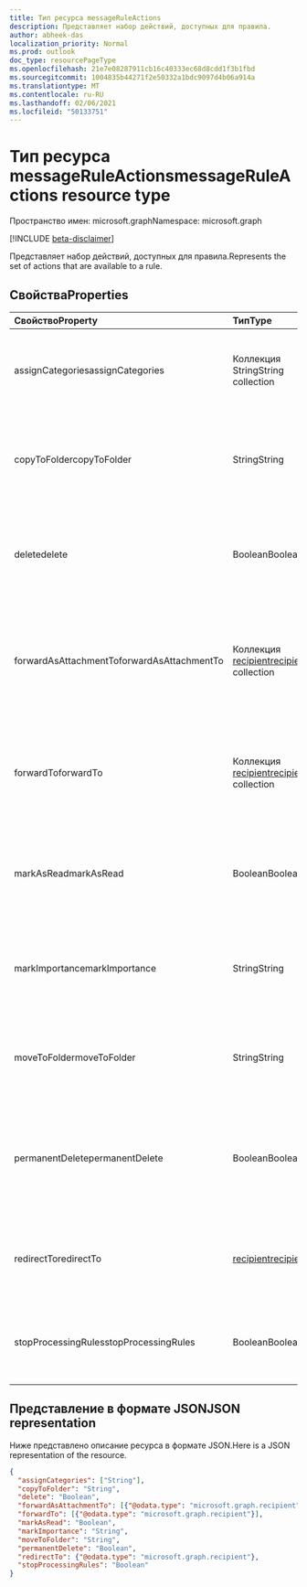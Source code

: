 ```yaml
---
title: Тип ресурса messageRuleActions
description: Представляет набор действий, доступных для правила.
author: abheek-das
localization_priority: Normal
ms.prod: outlook
doc_type: resourcePageType
ms.openlocfilehash: 21e7e08287911cb16c40333ec68d8cdd1f3b1fbd
ms.sourcegitcommit: 1004835b44271f2e50332a1bdc9097d4b06a914a
ms.translationtype: MT
ms.contentlocale: ru-RU
ms.lasthandoff: 02/06/2021
ms.locfileid: "50133751"
---
```

# <a name="messageruleactions-resource-type"></a><span data-ttu-id="f3c3f-103">Тип ресурса messageRuleActions</span><span class="sxs-lookup"><span data-stu-id="f3c3f-103">messageRuleActions resource type</span></span>

<span data-ttu-id="f3c3f-104">Пространство имен: microsoft.graph</span><span class="sxs-lookup"><span data-stu-id="f3c3f-104">Namespace: microsoft.graph</span></span>

[!INCLUDE [beta-disclaimer](../../includes/beta-disclaimer.md)]

<span data-ttu-id="f3c3f-105">Представляет набор действий, доступных для правила.</span><span class="sxs-lookup"><span data-stu-id="f3c3f-105">Represents the set of actions that are available to a rule.</span></span>

## <a name="properties"></a><span data-ttu-id="f3c3f-106">Свойства</span><span class="sxs-lookup"><span data-stu-id="f3c3f-106">Properties</span></span>
| <span data-ttu-id="f3c3f-107">Свойство</span><span class="sxs-lookup"><span data-stu-id="f3c3f-107">Property</span></span>     | <span data-ttu-id="f3c3f-108">Тип</span><span class="sxs-lookup"><span data-stu-id="f3c3f-108">Type</span></span>   |<span data-ttu-id="f3c3f-109">Описание</span><span class="sxs-lookup"><span data-stu-id="f3c3f-109">Description</span></span>|
|:---------------|:--------|:----------|
| <span data-ttu-id="f3c3f-110">assignCategories</span><span class="sxs-lookup"><span data-stu-id="f3c3f-110">assignCategories</span></span> | <span data-ttu-id="f3c3f-111">Коллекция String</span><span class="sxs-lookup"><span data-stu-id="f3c3f-111">String collection</span></span> | <span data-ttu-id="f3c3f-112">Список категорий, которые необходимо назначить сообщению.</span><span class="sxs-lookup"><span data-stu-id="f3c3f-112">A list of categories to be assigned to a message.</span></span> |
| <span data-ttu-id="f3c3f-113">copyToFolder</span><span class="sxs-lookup"><span data-stu-id="f3c3f-113">copyToFolder</span></span> | <span data-ttu-id="f3c3f-114">String</span><span class="sxs-lookup"><span data-stu-id="f3c3f-114">String</span></span> | <span data-ttu-id="f3c3f-115">Идентификатор папки, в которую необходимо скопировать сообщение.</span><span class="sxs-lookup"><span data-stu-id="f3c3f-115">The ID of a folder that a message is to be copied to.</span></span> |
| <span data-ttu-id="f3c3f-116">delete</span><span class="sxs-lookup"><span data-stu-id="f3c3f-116">delete</span></span> | <span data-ttu-id="f3c3f-117">Boolean</span><span class="sxs-lookup"><span data-stu-id="f3c3f-117">Boolean</span></span> | <span data-ttu-id="f3c3f-118">Указывает, нужно ли перемещать сообщение в папку "Удаленные".</span><span class="sxs-lookup"><span data-stu-id="f3c3f-118">Indicates whether a message should be moved to the Deleted Items folder.</span></span> |
| <span data-ttu-id="f3c3f-119">forwardAsAttachmentTo</span><span class="sxs-lookup"><span data-stu-id="f3c3f-119">forwardAsAttachmentTo</span></span> | <span data-ttu-id="f3c3f-120">Коллекция [recipient](recipient.md)</span><span class="sxs-lookup"><span data-stu-id="f3c3f-120">[recipient](recipient.md) collection</span></span> | <span data-ttu-id="f3c3f-121">Электронные адреса получателей, которым необходимо переслать сообщение как вложение.</span><span class="sxs-lookup"><span data-stu-id="f3c3f-121">The email addresses of the recipients to which a message should be forwarded as an attachment.</span></span> |
| <span data-ttu-id="f3c3f-122">forwardTo</span><span class="sxs-lookup"><span data-stu-id="f3c3f-122">forwardTo</span></span> | <span data-ttu-id="f3c3f-123">Коллекция [recipient](recipient.md)</span><span class="sxs-lookup"><span data-stu-id="f3c3f-123">[recipient](recipient.md) collection</span></span> | <span data-ttu-id="f3c3f-124">Электронные адреса получателей, которым необходимо переслать сообщение.</span><span class="sxs-lookup"><span data-stu-id="f3c3f-124">The email addresses of the recipients to which a message should be forwarded.</span></span> |
| <span data-ttu-id="f3c3f-125">markAsRead</span><span class="sxs-lookup"><span data-stu-id="f3c3f-125">markAsRead</span></span> | <span data-ttu-id="f3c3f-126">Boolean</span><span class="sxs-lookup"><span data-stu-id="f3c3f-126">Boolean</span></span> | <span data-ttu-id="f3c3f-127">Указывает, необходимо ли отмечать сообщение как прочтенное.</span><span class="sxs-lookup"><span data-stu-id="f3c3f-127">Indicates whether a message should be marked as read.</span></span> |
| <span data-ttu-id="f3c3f-128">markImportance</span><span class="sxs-lookup"><span data-stu-id="f3c3f-128">markImportance</span></span> | <span data-ttu-id="f3c3f-129">String</span><span class="sxs-lookup"><span data-stu-id="f3c3f-129">String</span></span> | <span data-ttu-id="f3c3f-130">Задает важность сообщения. Допустимые значения: `low`, `normal`, `high`.</span><span class="sxs-lookup"><span data-stu-id="f3c3f-130">Sets the importance of the message, which can be: `low`, `normal`, `high`.</span></span> |
| <span data-ttu-id="f3c3f-131">moveToFolder</span><span class="sxs-lookup"><span data-stu-id="f3c3f-131">moveToFolder</span></span> |  <span data-ttu-id="f3c3f-132">String</span><span class="sxs-lookup"><span data-stu-id="f3c3f-132">String</span></span>| <span data-ttu-id="f3c3f-133">Идентификатор папки, в которую сообщение будет перемещено.</span><span class="sxs-lookup"><span data-stu-id="f3c3f-133">The ID of the folder that a message will be moved to.</span></span> |
| <span data-ttu-id="f3c3f-134">permanentDelete</span><span class="sxs-lookup"><span data-stu-id="f3c3f-134">permanentDelete</span></span> | <span data-ttu-id="f3c3f-135">Boolean</span><span class="sxs-lookup"><span data-stu-id="f3c3f-135">Boolean</span></span> | <span data-ttu-id="f3c3f-136">Указывает, нужно ли окончательно удалять сообщение без сохранения в папке "Удаленные".</span><span class="sxs-lookup"><span data-stu-id="f3c3f-136">Indicates whether a message should be permanently deleted and not saved to the Deleted Items folder.</span></span> |
| <span data-ttu-id="f3c3f-137">redirectTo</span><span class="sxs-lookup"><span data-stu-id="f3c3f-137">redirectTo</span></span> | [<span data-ttu-id="f3c3f-138">recipient</span><span class="sxs-lookup"><span data-stu-id="f3c3f-138">recipient</span></span>](recipient.md) | <span data-ttu-id="f3c3f-139">Электронный адрес, на который должно быть перенаправлено сообщение.</span><span class="sxs-lookup"><span data-stu-id="f3c3f-139">The email address to which a message should be redirected.</span></span> |
| <span data-ttu-id="f3c3f-140">stopProcessingRules</span><span class="sxs-lookup"><span data-stu-id="f3c3f-140">stopProcessingRules</span></span> | <span data-ttu-id="f3c3f-141">Boolean</span><span class="sxs-lookup"><span data-stu-id="f3c3f-141">Boolean</span></span> | <span data-ttu-id="f3c3f-142">Указывает, должны ли обрабатываться последующие правила.</span><span class="sxs-lookup"><span data-stu-id="f3c3f-142">Indicates whether subsequent rules should be evaluated.</span></span> |


## <a name="json-representation"></a><span data-ttu-id="f3c3f-143">Представление в формате JSON</span><span class="sxs-lookup"><span data-stu-id="f3c3f-143">JSON representation</span></span>
<span data-ttu-id="f3c3f-144">Ниже представлено описание ресурса в формате JSON.</span><span class="sxs-lookup"><span data-stu-id="f3c3f-144">Here is a JSON representation of the resource.</span></span>

<!-- {
  "blockType": "resource",
  "optionalProperties": [
   ],
  "@odata.type": "microsoft.graph.messageRuleActions"
}-->

```json
{
  "assignCategories": ["String"],
  "copyToFolder": "String",
  "delete": "Boolean",
  "forwardAsAttachmentTo": [{"@odata.type": "microsoft.graph.recipient"}],
  "forwardTo": [{"@odata.type": "microsoft.graph.recipient"}],
  "markAsRead": "Boolean",
  "markImportance": "String",
  "moveToFolder": "String",
  "permanentDelete": "Boolean",
  "redirectTo": {"@odata.type": "microsoft.graph.recipient"},
  "stopProcessingRules": "Boolean"
}

```

<!-- uuid: 8fcb5dbc-d5aa-4681-8e31-b001d5168d79
2015-10-25 14:57:30 UTC -->
<!--
{
  "type": "#page.annotation",
  "description": "messageRuleActions resource",
  "keywords": "",
  "section": "documentation",
  "tocPath": "",
  "suppressions": []
}
-->


